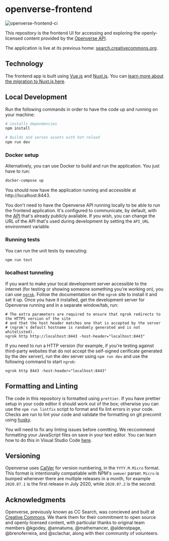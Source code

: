 

# openverse-frontend

![openverse-frontend-ci](https://github.com/wordpress/openverse-frontend/workflows/openverse-frontend-ci/badge.svg)

This repository is the frontend UI for accessing and exploring the openly-licensed content provided by the [Openverse API](https://github.com/wordpress/openverse-api).

The application is live at its previous home: [search.creativecommons.org](https://search.creativecommons.org/).

## Technology

The frontend app is built using [Vue.js](https://vuejs.org/) and [Nuxt.js](https://nuxtjs.org). You can [learn more about the migration to Nuxt.js here](/CODEBASE.md).

## Local Development

Run the following commands in order to have the code up and running on your machine:

```bash
# installs dependencies
npm install

# Builds and serves assets with hot-reload
npm run dev
```

### Docker setup

Alternatively, you can use Docker to build and run the application. You just have to run:

```bash
docker-compose up
```

You should now have the application running and accessible at http://localhost:8443.

You don't need to have the Openverse API running locally to be able to run the frontend application. It's configured to communicate, by default, with the [API](https://api.creativecommons.engineering) that's already publicly available. If you wish, you can change the URL of the API that's used during development by setting the `API_URL` environment variable.

### Running tests

You can run the unit tests by executing:

```bash
npm run test
```

### localhost tunneling

If you want to make your local development server accessible to the internet (for testing or showing someone something you're working on), you can use [`ngrok`](https://ngrok.com/). Follow the documentation on the `ngrok` site to install it and set it up. Once you have it installed, get the development server for Openverse running and in a separate window/tab, run:

```
# The extra parameters are required to ensure that ngrok redirects to the HTTPS version of the site
# and that the host header matches one that is accepted by the server
# (ngrok's default hostname is randomly generated and is not whitelisted).
ngrok http http://localhost:8443 -host-header="localhost:8443"
```

If you need to run a HTTP version (for example, if you're testing against third-party websites that do not accept the self-signed cerificate generated by the dev server), run the dev server using `npm run dev` and use the following command to start `ngrok`:

```
ngrok http 8443 -host-header="localhost:8443"
```

## Formatting and Linting

The code in this repository is formatted using `prettier`. If you have prettier setup in your code editor it should work out of the box; otherwise you can use the `npm run lintfix` script to format and fix lint errors in your code. Checks are run to lint your code and validate the formatting on git precomit using [husky](https://github.com/typicode/husky).

You will need to fix any linting issues before comitting. We reccommend formatting your JavaScript files on save in your text editor. You can learn how to do this in Visual Studio Code [here](https://marketplace.visualstudio.com/items?itemName=esbenp.prettier-vscode#format-on-save).

## Versioning

Openverse uses [CalVer](https://calver.org/) for version numbering, in the `YYYY.M.Micro` format. This format is intentionally compatiable with NPM's `semver` parser. `Micro` is bumped whenever there are multiple releases in a month, for example `2020.07.1` is the first release in July 2020, while `2020.07.2` is the second.

## Acknowledgments

Openverse, previously known as CC Search, was concieved and built at [Creative Commons](https://creativecommons.org). We thank them for their commitment to open source and openly licensed content, with particular thanks to original team members @kgodey, @annatuma, @mathemancer, @aldenstpage, @brenoferreira, and @sclachar, along with their community of volunteers.
